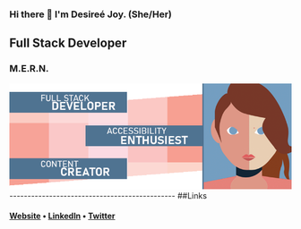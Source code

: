 ### Hi there 👋 I'm Desireé Joy. (She/Her)
## Full Stack Developer 
### M.E.R.N.

<IMG SRC='GitHubProfile.png'>
----------------------------------------------
  ##Links
<h4> <a href="http://DesireeJoy.com">Website</a> • <a href="https://www.linkedin.com/in/desiree-bradish-a5728bb/">LinkedIn</a> • <a href="https://twitter.com/DesireeJoy">Twitter</a></h4>
<!--
**DesireeJoy/DesireeJoy** is a ✨ _special_ ✨ repository because its `README.md` (this file) appears on your GitHub profile.




Here are some ideas to get you started:

- 🔭 I’m currently working on ...
- 🌱 I’m currently learning ...
- 👯 I’m looking to collaborate on ...
- 🤔 I’m looking for help with ...
- 💬 Ask me about ...
- 📫 How to reach me: ...
- 😄 Pronouns: ...
- ⚡ Fun fact: ...
-->
